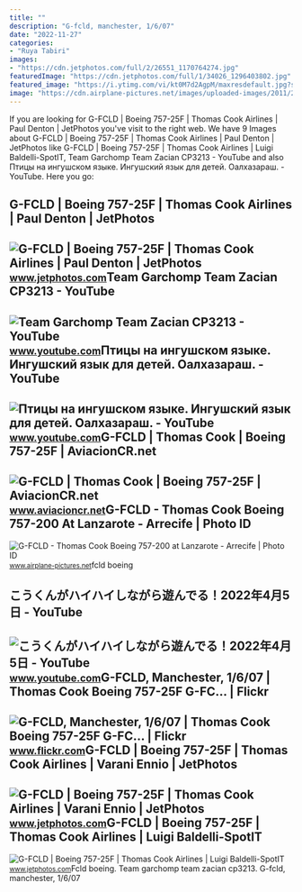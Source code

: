 ```yaml
---
title: ""
description: "G-fcld, manchester, 1/6/07"
date: "2022-11-27"
categories:
- "Ruya Tabiri"
images:
- "https://cdn.jetphotos.com/full/2/26551_1170764274.jpg"
featuredImage: "https://cdn.jetphotos.com/full/1/34026_1296403802.jpg"
featured_image: "https://i.ytimg.com/vi/kt0M7d2AgpM/maxresdefault.jpg?sqp=-oaymwEmCIAKENAF8quKqQMa8AEB-AH-CYAC0AWKAgwIABABGEIgZSgrMA8=&amp;rs=AOn4CLDZpU0Wdq82dGYk2VqcpH2FCld_sA"
image: "https://cdn.airplane-pictures.net/images/uploaded-images/2011/2/19/122663.jpg"
---
```


If you are looking for G-FCLD | Boeing 757-25F | Thomas Cook Airlines | Paul Denton | JetPhotos you've visit to the right web. We have 9 Images about G-FCLD | Boeing 757-25F | Thomas Cook Airlines | Paul Denton | JetPhotos like G-FCLD | Boeing 757-25F | Thomas Cook Airlines | Luigi Baldelli-SpotIT, Team Garchomp Team Zacian CP3213 - YouTube and also Птицы на ингушском языке. Ингушский язык для детей. Оалхазараш. - YouTube. Here you go:

G-FCLD | Boeing 757-25F | Thomas Cook Airlines | Paul Denton | JetPhotos
------------------------------------------------------------------------

 ![G-FCLD | Boeing 757-25F | Thomas Cook Airlines | Paul Denton | JetPhotos](https://cdn.jetphotos.com/full/3/94601_1326694214.jpg) <small>www.jetphotos.com</small>Team Garchomp Team Zacian CP3213 - YouTube
------------------------------------------

 ![Team Garchomp Team Zacian CP3213 - YouTube](https://i.ytimg.com/vi/HYLCwcE-Dgc/maxres2.jpg?sqp=-oaymwEoCIAKENAF8quKqQMcGADwAQH4AYwCgALgA4oCDAgAEAEYRSBHKGUwDw==&rs=AOn4CLC_ulBvmvqa2cf2uT56Qfk3FCYaDA) <small>www.youtube.com</small>Птицы на ингушском языке. Ингушский язык для детей. Оалхазараш. - YouTube
-------------------------------------------------------------------------

 ![Птицы на ингушском языке. Ингушский язык для детей. Оалхазараш. - YouTube](https://i.ytimg.com/vi/kt0M7d2AgpM/maxresdefault.jpg?sqp=-oaymwEmCIAKENAF8quKqQMa8AEB-AH-CYAC0AWKAgwIABABGEIgZSgrMA8=&rs=AOn4CLDZpU0Wdq82dGYk2VqcpH2FCld_sA) <small>www.youtube.com</small>G-FCLD | Thomas Cook | Boeing 757-25F | AviacionCR.net
------------------------------------------------------

 ![G-FCLD | Thomas Cook | Boeing 757-25F | AviacionCR.net](http://www.aviacioncr.net/galeria/2014/03/l/avcr_75681.jpg) <small>www.aviacioncr.net</small>G-FCLD - Thomas Cook Boeing 757-200 At Lanzarote - Arrecife | Photo ID
----------------------------------------------------------------------

 ![G-FCLD - Thomas Cook Boeing 757-200 at Lanzarote - Arrecife | Photo ID](https://cdn.airplane-pictures.net/images/uploaded-images/2011/2/19/122663.jpg) <small>www.airplane-pictures.net</small>fcld boeing

こうくんがハイハイしながら遊んでる！2022年4月5日 - YouTube
-------------------------------------

 ![こうくんがハイハイしながら遊んでる！2022年4月5日 - YouTube](https://i.ytimg.com/vi/H2fAEMesIjo/maxresdefault.jpg?sqp=-oaymwEmCIAKENAF8quKqQMa8AEB-AH-CYAC0AWKAgwIABABGGUgXyhTMA8=&rs=AOn4CLCJYSghky0o-ilndxvg6fCYAda1ug) <small>www.youtube.com</small>G-FCLD, Manchester, 1/6/07 | Thomas Cook Boeing 757-25F G-FC… | Flickr
----------------------------------------------------------------------

 ![G-FCLD, Manchester, 1/6/07 | Thomas Cook Boeing 757-25F G-FC… | Flickr](https://live.staticflickr.com/5523/11423728863_b065152688_b.jpg) <small>www.flickr.com</small>G-FCLD | Boeing 757-25F | Thomas Cook Airlines | Varani Ennio | JetPhotos
-------------------------------------------------------------------------

 ![G-FCLD | Boeing 757-25F | Thomas Cook Airlines | Varani Ennio | JetPhotos](https://cdn.jetphotos.com/full/1/34026_1296403802.jpg) <small>www.jetphotos.com</small>G-FCLD | Boeing 757-25F | Thomas Cook Airlines | Luigi Baldelli-SpotIT
----------------------------------------------------------------------

 ![G-FCLD | Boeing 757-25F | Thomas Cook Airlines | Luigi Baldelli-SpotIT](https://cdn.jetphotos.com/full/2/26551_1170764274.jpg) <small>www.jetphotos.com</small>Fcld boeing. Team garchomp team zacian cp3213. G-fcld, manchester, 1/6/07
